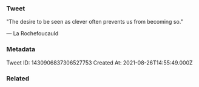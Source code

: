 ### Tweet
"The desire to be seen as clever often prevents us from becoming so." 

— La Rochefoucauld

### Metadata
Tweet ID: 1430906837306527753
Created At: 2021-08-26T14:55:49.000Z

### Related

